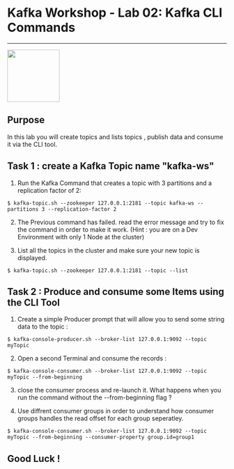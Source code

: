 # Kafka Workshop - Lab 02: Kafka CLI Commands 
---
<img src="https://kafka.apache.org/images/apache-kafka.png" height="120" />

## Purpose 

In this lab you will create topics and lists topics , publish data and consume it via the CLI tool.



## Task 1 : create a Kafka Topic name "kafka-ws"

 1. Run the Kafka Command that creates a topic with 3 partitions and a replication factor of 2:

 ```
 $ kafka-topic.sh --zookeeper 127.0.0.1:2181 --topic kafka-ws --partitions 3 --replication-factor 2
 ```

 2. The Previous command has failed. read the error message and try to fix the command in order to make it work.
 (Hint : you are on a Dev Environment with only 1 Node at the cluster)

 3. List all the topics in the cluster and make sure your new topic is displayed.
 ```
 $ kafka-topic.sh --zookeeper 127.0.0.1:2181 --topic --list
 ```

## Task 2 : Produce and consume some Items using the CLI Tool


 1.	Create a simple Producer prompt that will allow you to send some string data to the topic :

 ```
 $ kafka-console-producer.sh --broker-list 127.0.0.1:9092 --topic myTopic 
 ```
 
 2.	Open a second Terminal and consume the records :

 ```
 $ kafka-console-consumer.sh --broker-list 127.0.0.1:9092 --topic myTopic --from-beginning
 ```

3. close the consumer process and re-launch it. What happens when you run the command without the --from-beginning flag ?

4. Use diffrent consumer groups in order to understand how consumer groups handles the read offset for each group seperatley.

 ```
 $ kafka-console-consumer.sh --broker-list 127.0.0.1:9092 --topic myTopic --from-beginning --consumer-property group.id=group1
 ```

## Good Luck !
